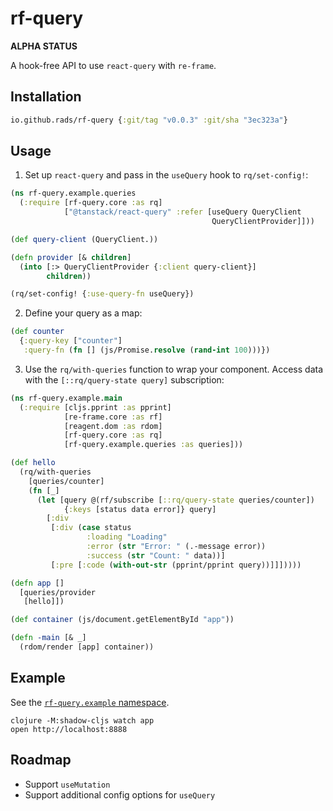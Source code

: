 # rf-query

**ALPHA STATUS**

A hook-free API to use `react-query` with `re-frame`.

## Installation

```clojure
io.github.rads/rf-query {:git/tag "v0.0.3" :git/sha "3ec323a"}
```

## Usage

1. Set up `react-query` and pass in the `useQuery` hook to `rq/set-config!`:

```clojure
(ns rf-query.example.queries
  (:require [rf-query.core :as rq]
            ["@tanstack/react-query" :refer [useQuery QueryClient
                                             QueryClientProvider]]))

(def query-client (QueryClient.))

(defn provider [& children]
  (into [:> QueryClientProvider {:client query-client}]
        children))

(rq/set-config! {:use-query-fn useQuery})
```

2. Define your query as a map:

```clojure
(def counter
  {:query-key ["counter"]
   :query-fn (fn [] (js/Promise.resolve (rand-int 100)))})
```

3. Use the `rq/with-queries` function to wrap your component. Access data with the `[::rq/query-state query]` subscription:

```clojure
(ns rf-query.example.main
  (:require [cljs.pprint :as pprint]
            [re-frame.core :as rf]
            [reagent.dom :as rdom]
            [rf-query.core :as rq]
            [rf-query.example.queries :as queries]))

(def hello
  (rq/with-queries
    [queries/counter]
    (fn [_]
      (let [query @(rf/subscribe [::rq/query-state queries/counter])
            {:keys [status data error]} query]
        [:div
         [:div (case status
                 :loading "Loading"
                 :error (str "Error: " (.-message error))
                 :success (str "Count: " data))]
         [:pre [:code (with-out-str (pprint/pprint query))]]]))))

(defn app []
  [queries/provider
   [hello]])

(def container (js/document.getElementById "app"))

(defn -main [& _]
  (rdom/render [app] container))
```

## Example

See the [`rf-query.example` namespace](https://github.com/rads/rf-query/tree/main/src/rf_query/example).

```shell
clojure -M:shadow-cljs watch app
open http://localhost:8888
```

## Roadmap

- Support `useMutation`
- Support additional config options for `useQuery`
